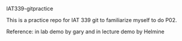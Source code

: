 IAT339-gitpractice

This is a practice repo for IAT 339 git to familiarize myself to do P02.

Reference: in lab demo by gary and in lecture demo by Helmine

